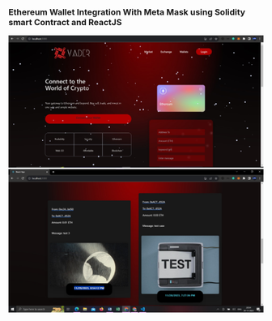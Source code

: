 <h3>Ethereum Wallet Integration With Meta Mask using Solidity smart Contract and ReactJS </h3>
<div>
  <img src="https://github.com/Srixxm/Ethereum-wallet-using-reactJS-solidity/blob/main/projectss.jpg" alt="loading">
</div>
<div>
  <img src="https://github.com/Srixxm/Ethereum-wallet-using-reactJS-solidity/blob/main/Screenshot%202023-11-29%20205453.jpg">
</div>
